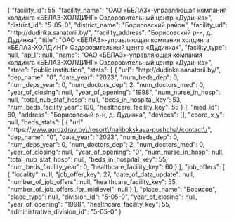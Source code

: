 {
    "facility_id": 55,
    "facility_name": "ОАО «БЕЛАЗ»-управляющая компания холдинга «БЕЛАЗ-ХОЛДИНГ» Оздоровительный центр «Дудинка»",
    "district_id": "5-05-0",
    "district_name": "Борисовский район",
    "facility_url": "http:\/\/dudinka.sanatorii.by\/",
    "facility_address": "Борисовский р-н, д. Дудинка",
    "title": "ОАО «БЕЛАЗ»-управляющая компания холдинга «БЕЛАЗ-ХОЛДИНГ» Оздоровительный центр «Дудинка»",
    "facility_type": null,
    "ap_1": null,
    "name": "ОАО «БЕЛАЗ»-управляющая компания холдинга «БЕЛАЗ-ХОЛДИНГ» Оздоровительный центр «Дудинка»",
    "state": "public institution",
    "stats": [
        {
            "url": "http:\/\/dudinka.sanatorii.by\/",
            "dep_name": "0",
            "date_year": "2023",
            "num_beds_dep": 0,
            "num_deps_year": 0,
            "num_doctors_dep": 2,
            "num_doctors_med": 0,
            "year_of_closing": null,
            "year_of_opening": "1998",
            "num_nurse_in_hosp": null,
            "total_nub_staf_hosp": null,
            "beds_in_hospital_key": 53,
            "num_beds_facility_year": 100,
            "healthcare_facility_key": 55
        }
    ],
    "med_id": 60,
    "address": "Борисовский р-н, д. Дудинка",
    "devices": [],
    "coord_x_y": null,
    "beds_stats": [
        {
            "url": "https:\/\/www.agrozdrav.by\/resort\/nalibokskaya-pushcha\/contact\/",
            "dep_name": "0",
            "date_year": "2023",
            "num_beds_dep": 0,
            "num_deps_year": 0,
            "num_doctors_dep": 2,
            "num_doctors_med": 0,
            "year_of_closing": null,
            "year_of_opening": "0",
            "num_nurse_in_hosp": null,
            "total_nub_staf_hosp": null,
            "beds_in_hospital_key": 55,
            "num_beds_facility_year": 0,
            "healthcare_facility_key": 60
        }
    ],
    "job_offers": [
        {
            "locality": null,
            "job_offer_key": 27,
            "date_of_data_update": null,
            "number_of_job_offers": null,
            "healthcare_facility_key": 55,
            "number_of_job_offers_for_midlevel": null
        }
    ],
    "place_name": "Борисов",
    "place_type": null,
    "division_id": "5-05-0",
    "year_of_closing": null,
    "year_of_opening": "1998",
    "healthcare_facility_key": 55,
    "administrative_division_id": "5-05-0"
}